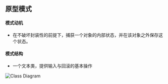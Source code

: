 ## 原型模式

#### 模式动机

* 在不破坏封装性的前提下，捕获一个对象的内部状态，并在该对象之外保存这个状态。

#### 模式结构

* 一个文本类，提供输入与回滚的基本操作

![Class Diagram](http://www.plantuml.com/plantuml/proxy?src=https://raw.githubusercontent.com/yueyangtian/Design-pattern/master/UML/menento.puml)
